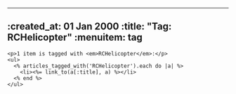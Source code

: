 ----- 
:created_at: 01 Jan 2000
:title: "Tag: RCHelicopter"
:menuitem: tag
-----

    <p>1 item is tagged with <em>RCHelicopter</em>:</p>
    <ul>
      <% articles_tagged_with('RCHelicopter').each do |a| %>
        <li><%= link_to(a[:title], a) %></li>   
      <% end %>
    </ul>
  

